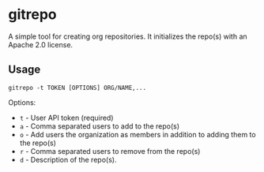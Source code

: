 # gitrepo

A simple tool for creating org repositories. It initializes the repo(s) with an Apache 2.0 license.

## Usage

`gitrepo -t TOKEN [OPTIONS] ORG/NAME,...`

Options:

- `t` - User API token (required)
- `a` - Comma separated users to add to the repo(s)
- `o` - Add users the organization as members in addition to adding them to the repo(s)
- `r` - Comma separated users to remove from the repo(s)
- `d` - Description of the repo(s).